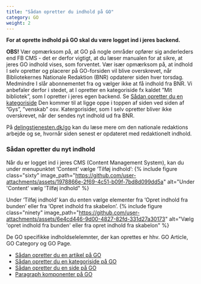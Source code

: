 ```yaml
---
title: "Sådan opretter du indhold på GO"
category: GO
weight: 2
---
```

**For at oprette indhold på GO skal du være logget ind i jeres backend.**

**OBS!** Vær opmærksom på, at GO på nogle områder opfører sig anderleders end FB CMS - det er derfor vigtigt, at du læser manualen for at sikre, at jeres GO indhold vises, som forventet. Vær især opmærksom på, at indhold I selv opretter og placerer på GO-forsiden vil blive overskrevet, når Bibliotekernes Nationale Redaktion (BNR) opdaterer siden hver torsdag. Medmindre I slår abonnementet fra og vælger ikke at få indhold fra BNR. Vi anbefaler derfor i stedet, at I opretter en kategoriside fx kaldet ”Mit bibliotek”, som I opretter i jeres egen backend. Se [Sådan opretter du en kategoriside](https://www.folkebibliotekernescms.dk/main/go/opret-kategoriside/) Den kommer til at ligge oppe i toppen af siden ved siden af ”Gys”, ”venskab” osv. Katergorisider, som I selv opretter bliver ikke overskrevet, når der sendes nyt indhold ud fra BNR.

På [delingstjenesten.dk/go](https://delingstjenesten.dk/go) kan du læse mere om den nationale redaktions arbejde og se, hvornår siden senest er opdateret med redaktionelt indhold.


### Sådan opretter du nyt indhold

Når du er logget ind i jeres CMS (Content Management System), kan du under menupunktet ‘Content’ vælge ‘Tilføj indhold’: 
{% include figure class="sixty" image_path="https://github.com/user-attachments/assets/1978866e-2f69-4c51-b09f-7bd8d099dd5a" alt="Under 'Content' vælg 'Tilføj indhold" %}

Under ‘Tilføj indhold’ kan du enten vælge elementer fra ‘Opret indhold fra bunden’ eller fra ‘Opret indhold fra skabelon’. 
{% include figure class="ninety" image_path="https://github.com/user-attachments/assets/6e4cd446-9d00-4827-82fd-331d27a30173" alt="Vælg 'opret indhold fra bunden' eller fra opret indhold fra skabelon" %}

De GO specifikke indholdselelemnter, der kan oprettes er hhv. GO Article, GO Category og GO Page.


- [Sådan opretter du en artikel på GO](https://www.folkebibliotekernescms.dk/main/go/opret-artikel/)
- [Sådan opretter du en kategoriside på GO](https://www.folkebibliotekernescms.dk/main/go/opret-kategoriside/)
- [Sådan opretter du en side på GO](https://www.folkebibliotekernescms.dk/main/go/opret-side/)
- [Paragraph komponenter på GO](https://www.folkebibliotekernescms.dk/main/go/paragraphs-go/)







 


